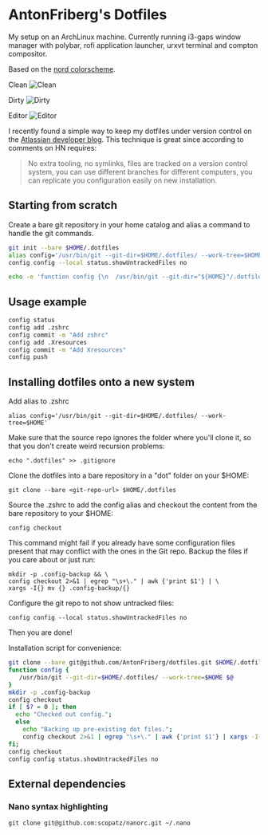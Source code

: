 # AntonFriberg's Dotfiles

My setup on an ArchLinux machine. Currently running i3-gaps window manager with
polybar, rofi application launcher, urxvt terminal and compton compositor.

Based on the [nord colorscheme].

[nord colorscheme]: https://github.com/arcticicestudio/nord

Clean
![Clean](https://i.imgur.com/7cNYKKc.jpg)

Dirty
![Dirty](https://i.imgur.com/7T03pjZ.png)

Editor
![Editor](https://i.imgur.com/K0FzPY9.png)

I recently found a simple way to keep my dotfiles under version control on the [Atlassian developer blog]. This technique is great since according to comments on HN requires:
> No extra tooling, no symlinks, files are tracked on a version control system, you can use different branches for different computers, you can replicate you configuration easily on new installation.

## Starting from scratch
Create a bare git repository in your home catalog and alias a command to handle the git commands.

```zsh
git init --bare $HOME/.dotfiles
alias config='/usr/bin/git --git-dir=$HOME/.dotfiles/ --work-tree=$HOME'
config config --local status.showUntrackedFiles no

echo -e 'function config {\n  /usr/bin/git --git-dir="${HOME}"/.dotfiles/ --work-tree="${HOME}" "${@}"\n}' >> $HOME/.zshrc
```

## Usage example
```zsh
config status
config add .zshrc
config commit -m "Add zshrc"
config add .Xresources
config commit -m "Add Xresources"
config push
```

## Installing dotfiles onto a new system
Add alias to .zshrc
```
alias config='/usr/bin/git --git-dir=$HOME/.dotfiles/ --work-tree=$HOME'
```
Make sure that the source repo ignores the folder where you'll clone it, so that you don't create weird recursion problems:
```
echo ".dotfiles" >> .gitignore
```
Clone the dotfiles into a bare repository in a "dot" folder on your $HOME:
```
git clone --bare <git-repo-url> $HOME/.dotfiles
```
Source the .zshrc to add the config alias and checkout the content from the bare repository to your $HOME:
```
config checkout
```
This command might fail if you already have some configuration files present that may conflict with the ones in the Git repo. Backup the files if you care about or just run:
```
mkdir -p .config-backup && \
config checkout 2>&1 | egrep "\s+\." | awk {'print $1'} | \
xargs -I{} mv {} .config-backup/{}
```
Configure the git repo to not show untracked files:
```
config config --local status.showUntrackedFiles no
```
Then you are done!

Installation script for convenience:

```sh
git clone --bare git@github.com/AntonFriberg/dotfiles.git $HOME/.dotfiles
function config {
   /usr/bin/git --git-dir=$HOME/.dotfiles/ --work-tree=$HOME $@
}
mkdir -p .config-backup
config checkout
if [ $? = 0 ]; then
  echo "Checked out config.";
  else
    echo "Backing up pre-existing dot files.";
    config checkout 2>&1 | egrep "\s+\." | awk {'print $1'} | xargs -I{} mv {} .config-backup/{}
fi;
config checkout
config config status.showUntrackedFiles no
```
[atlassian developer blog]: https://developer.atlassian.com/blog/2016/02/best-way-to-store-dotfiles-git-bare-repo/

## External dependencies

### Nano syntax highlighting

```
git clone git@github.com:scopatz/nanorc.git ~/.nano
```
